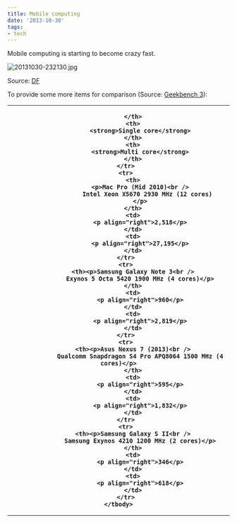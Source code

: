 ```yaml
---
title: Mobile computing
date: '2013-10-30'
tags:
- tech
---
```


Mobile computing is starting to become crazy fast.

![20131030-232130.jpg][image-1]

Source: [DF][1]

To provide some more items for comparison (Source: [Geekbench 3][2]):

<table class="table">
	<tbody>
		<tr>
			<th>
				
			</th>
			<th>
				<strong>Single core</strong>
			</th>
			<th>
				<strong>Multi core</strong>
			</th>
		</tr>
		<tr>
			<th>
				<p>Mac Pro (Mid 2010)<br />
					Intel Xeon X5670 2930 MHz (12 cores)
				</p>
			</th>
			<td>
				<p align="right">2,518</p>
			</td>
			<td>
				<p align="right">27,195</p>
			</td>
		</tr>
		<tr>
			<th><p>Samsung Galaxy Note 3<br />
				Exynos 5 Octa 5420 1900 MHz (4 cores)</p>
			</th>
			<td>
				<p align="right">960</p>
			</td>
			<td>
				<p align="right">2,819</p>
			</td>
		</tr>
		<tr>
			<th><p>Asus Nexus 7 (2013)<br />
				Qualcomm Snapdragon S4 Pro APQ8064 1500 MHz (4 cores)</p>
			</th>
			<td>
				<p align="right">595</p>
			</td>
			<td>
				<p align="right">1,832</p>
			</td>
		</tr>
		<tr>
			<th><p>Samsung Galaxy S II<br />
				Samsung Exynos 4210 1200 MHz (2 cores)</p>
			</th>
			<td>
				<p align="right">346</p>
			</td>
			<td>
				<p align="right">618</p>
			</td>
		</tr>
	</tbody>
</table>

[1]:	http://daringfireball.net/2013/10/the_ipad_air
[2]:	http://browser.primatelabs.com

[image-1]:	/images/2013/10/20131030-232130.jpg